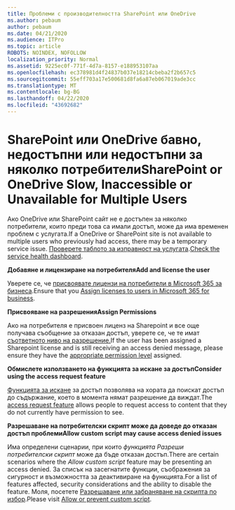 ```yaml
---
title: Проблеми с производителността SharePoint или OneDrive
ms.author: pebaum
author: pebaum
ms.date: 04/21/2020
ms.audience: ITPro
ms.topic: article
ROBOTS: NOINDEX, NOFOLLOW
localization_priority: Normal
ms.assetid: 9225ec0f-771f-4d7a-8157-e188953107aa
ms.openlocfilehash: ec378981d4f24837b037e18214cbeba2f2b657c5
ms.sourcegitcommit: 55eff703a17e500681d8fa6a87eb067019ade3cc
ms.translationtype: MT
ms.contentlocale: bg-BG
ms.lasthandoff: 04/22/2020
ms.locfileid: "43692682"
---
```

# <a name="sharepoint-or-onedrive-slow-inaccessible-or-unavailable-for-multiple-users"></a><span data-ttu-id="7c6b0-102">SharePoint или OneDrive бавно, недостъпни или недостъпни за няколко потребители</span><span class="sxs-lookup"><span data-stu-id="7c6b0-102">SharePoint or OneDrive Slow, Inaccessible or Unavailable for Multiple Users</span></span>

<span data-ttu-id="7c6b0-103">Ако OneDrive или SharePoint сайт не е достъпен за няколко потребители, които преди това са имали достъп, може да има временен проблем с услугата.</span><span class="sxs-lookup"><span data-stu-id="7c6b0-103">If a OneDrive or SharePoint site is not available to multiple users who previously had access, there may be a temporary service issue.</span></span> <span data-ttu-id="7c6b0-104">[Проверете таблото за изправност на услугата](https://portal.office.com/adminportal/home#/servicehealth).</span><span class="sxs-lookup"><span data-stu-id="7c6b0-104">[Check the service health dashboard](https://portal.office.com/adminportal/home#/servicehealth).</span></span>

<span data-ttu-id="7c6b0-105">**Добавяне и лицензиране на потребителя**</span><span class="sxs-lookup"><span data-stu-id="7c6b0-105">**Add and license the user**</span></span>

<span data-ttu-id="7c6b0-106">Уверете се, че [присвоявате лицензи на потребители в Microsoft 365 за бизнеса](https://docs.microsoft.com/office365/admin/subscriptions-and-billing/assign-licenses-to-users?view=o365-worldwide&amp;tabs=One).</span><span class="sxs-lookup"><span data-stu-id="7c6b0-106">Ensure that you [Assign licenses to users in Microsoft 365 for business](https://docs.microsoft.com/office365/admin/subscriptions-and-billing/assign-licenses-to-users?view=o365-worldwide&amp;tabs=One).</span></span>


<span data-ttu-id="7c6b0-107">**Присвояване на разрешения**</span><span class="sxs-lookup"><span data-stu-id="7c6b0-107">**Assign Permissions**</span></span>

<span data-ttu-id="7c6b0-108">Ако на потребителя е присвоен лиценз на Sharepoint и все още получава съобщение за отказан достъп, уверете се, че те имат [съответното ниво на разрешение.](https://docs.microsoft.com/sharepoint/understanding-permission-levels)</span><span class="sxs-lookup"><span data-stu-id="7c6b0-108">If the user has been assigned a Sharepoint license and is still receiving an access denied message, please ensure they have the [appropriate permission level](https://docs.microsoft.com/sharepoint/understanding-permission-levels) assigned.</span></span>

<span data-ttu-id="7c6b0-109">**Обмислете използването на функцията за искане за достъп**</span><span class="sxs-lookup"><span data-stu-id="7c6b0-109">**Consider using the access request feature**</span></span>

<span data-ttu-id="7c6b0-110">[Функцията за искане](https://support.office.com/article/Set-up-and-manage-access-requests-94B26E0B-2822-49D4-929A-8455698654B3) за достъп позволява на хората да поискат достъп до съдържание, което в момента нямат разрешение да виждат.</span><span class="sxs-lookup"><span data-stu-id="7c6b0-110">The [access request feature](https://support.office.com/article/Set-up-and-manage-access-requests-94B26E0B-2822-49D4-929A-8455698654B3) allows people to request access to content that they do not currently have permission to see.</span></span>

<span data-ttu-id="7c6b0-111">**Разрешаване на потребителски скрипт може да доведе до отказан достъп проблеми**</span><span class="sxs-lookup"><span data-stu-id="7c6b0-111">**Allow custom script may cause access denied issues**</span></span>

<span data-ttu-id="7c6b0-112">Има определени сценарии, при които *функцията Разреши потребителски скрипт* може да бъде отказан достъп.</span><span class="sxs-lookup"><span data-stu-id="7c6b0-112">There are certain scenarios where the *Allow custom script* feature may be presenting an access denied.</span></span> <span data-ttu-id="7c6b0-113">За списък на засегнатите функции, съображения за сигурност и възможността за деактивиране на функцията.</span><span class="sxs-lookup"><span data-stu-id="7c6b0-113">For a list of features affected, security considerations and the ability to disable the feature.</span></span> <span data-ttu-id="7c6b0-114">Моля, посетете [Разрешаване или забраняване на скрипта по избор](https://docs.microsoft.com/sharepoint/allow-or-prevent-custom-script).</span><span class="sxs-lookup"><span data-stu-id="7c6b0-114">Please visit [Allow or prevent custom script](https://docs.microsoft.com/sharepoint/allow-or-prevent-custom-script).</span></span>

